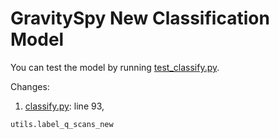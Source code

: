 # GravitySpy New Classification Model

You can test the model by running [test_classify.py](\https://github.com/Gravity-Spy/gravityspy-ligo-pipeline/blob/Yunan/Yunan_GS/test_classify.py).

Changes: 
1. [classify.py](https://github.com/Gravity-Spy/gravityspy-ligo-pipeline/blob/Yunan/Yunan_GS/gravityspy/classify/classify.py): line 93, 
```
utils.label_q_scans_new
```


